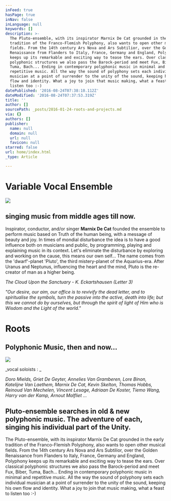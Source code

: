 ```yaml
---
inFeed: true
hasPage: true
inNav: false
inLanguage: null
keywords: []
description: >-
  The Pluto-ensemble, with its inspirator Marnix De Cat grounded in the early
  tradition of the Franco-Flemish Polyphony, also wants to open other musical
  fields. From the 14th century Ars Nova and Ars Subtilior, over the Golden
  Renaissance from Flanders to Italy, France, Germany and England, Polyphony
  keeps up its remarkable and exciting way to tease the ears. Over classical
  polyphonic structures we also pass the Barock-period and meet Fux, Biber,
  Tuma, Bach... Ending in contemporary polyphonic music in minimal and
  repetitive music. All the way the sound of polyphony sets each individual
  musician at a point of surrender to the unity of the sound, keeping his own
  flow and identity. What a joy to join that music making, what a feast to
  listen too :-)
datePublished: '2016-08-24T07:38:10.112Z'
dateModified: '2016-08-24T07:37:53.319Z'
title: ''
author: []
sourcePath: _posts/2016-01-24-roots-and-projects.md
via: {}
authors: []
publisher:
  name: null
  domain: null
  url: null
  favicon: null
starred: false
url: home/index.html
_type: Article

---
```

# Variable Vocal Ensemble
![](https://s3-us-west-2.amazonaws.com/the-grid-img/p/ecc09bbd34694e86fcbf9609e431612db161e33a.jpg)

## singing music from middle ages till now.

Inspirator, conductor, and/or singer **Marnix De Cat** founded the ensemble to perform music based on Truth of the human being, with a message of beauty and joy. In times of mondial disturbance the idea is to have a good influence both on musicians and public, by programming, playing and explaining music in its context. Let's eliminate the disturbance by exploring and working on the cause, this means our own self... The name comes from the 'dwarf'-planet 'Pluto', the third mistery-planet of the Aquarius-era. After Uranus and Neptunus, influencing the heart and the mind, Pluto is the re-creator of man as a higher being. 

_The Cloud Upon the Sanctuary - K. Eckartshausen (Letter 3)_

_"Our desire, our aim, our office is to revivify the dead letter, and to spiritualise the symbols, turn the passive into the active, death into life; but this we cannot do by ourselves, but through the spirit of light of Him who is Wisdom and the Light of the world."_

# Roots

## Polyphonic Music, then and now...
![](https://the-grid-user-content.s3-us-west-2.amazonaws.com/d234bc7a-dbcc-46cc-bc8c-ce7c61cc0ac2.jpg)

_vocal soloists : _

_Doro Mields, Griet De Geyter, Annelies Van Gramberen, Lore Binon, Katelijne Van Laethem, Marnix De Cat, Kevin Skelton, Thomas Hobbs, Reinoud Van Mechelen, Vincent Lesage, Adriaan De Koster, Tiemo Wang, Harry van der Kamp, Arnout Malfliet ..._

## Pluto-ensemble searches in old & new polyphonic music. The adventure of each, singing his individual part of the Unity.

The Pluto-ensemble, with its inspirator Marnix De Cat grounded in the early tradition of the Franco-Flemish Polyphony, also wants to open other musical fields. From the 14th century Ars Nova and Ars Subtilior, over the Golden Renaissance from Flanders to Italy, France, Germany and England, Polyphony keeps up its remarkable and exciting way to tease the ears. Over classical polyphonic structures we also pass the Barock-period and meet Fux, Biber, Tuma, Bach... Ending in contemporary polyphonic music in minimal and repetitive music. All the way the sound of polyphony sets each individual musician at a point of surrender to the unity of the sound, keeping his own flow and identity. What a joy to join that music making, what a feast to listen too :-)